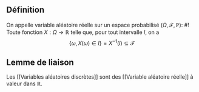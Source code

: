 ## Définition
On appelle variable aléatoire réelle sur un espace probabilisé $(\Omega, \mathcal F, \mathbb P)$: #!
Toute fonction $X: \Omega \to \mathbb R$ telle que, pour tout intervalle $I$, on a $$\{\omega, X(\omega) \in I\} = X^{-1}(I) \subseteq \mathcal F$$  

## Lemme de liaison
Les [[Variables aléatoires discrètes]] sont des [[Variable aléatoire réelle]] à valeur dans $\mathbb R$.
